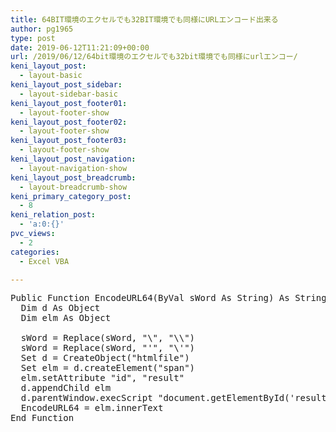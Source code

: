 ```yaml
---
title: 64BIT環境のエクセルでも32BIT環境でも同様にURLエンコード出来る
author: pg1965
type: post
date: 2019-06-12T11:21:09+00:00
url: /2019/06/12/64bit環境のエクセルでも32bit環境でも同様にurlエンコー/
keni_layout_post:
  - layout-basic
keni_layout_post_sidebar:
  - layout-sidebar-basic
keni_layout_post_footer01:
  - layout-footer-show
keni_layout_post_footer02:
  - layout-footer-show
keni_layout_post_footer03:
  - layout-footer-show
keni_layout_post_navigation:
  - layout-navigation-show
keni_layout_post_breadcrumb:
  - layout-breadcrumb-show
keni_primary_category_post:
  - 8
keni_relation_post:
  - 'a:0:{}'
pvc_views:
  - 2
categories:
  - Excel VBA

---
```

<pre class="lang:vb decode:true ">Public Function EncodeURL64(ByVal sWord As String) As String
  Dim d As Object
  Dim elm As Object
  
  sWord = Replace(sWord, "\", "\\")
  sWord = Replace(sWord, "'", "\'")
  Set d = CreateObject("htmlfile")
  Set elm = d.createElement("span")
  elm.setAttribute "id", "result"
  d.appendChild elm
  d.parentWindow.execScript "document.getElementById('result').innerText = encodeURIComponent('" & sWord & "');", "JScript"
  EncodeURL64 = elm.innerText
End Function</pre>

&nbsp;